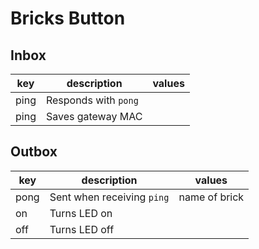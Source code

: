 # Bricks Button

## Inbox

| key  | description          | values |
|------|----------------------|--------|
| ping | Responds with `pong` |        |
| ping | Saves gateway MAC    |        |


## Outbox

| key  | description                | values        |
|------|----------------------------|---------------|
| pong | Sent when receiving `ping` | name of brick |
| on   | Turns LED on               |               |
| off  | Turns LED off              |               |

